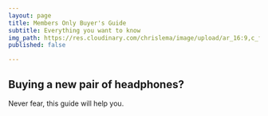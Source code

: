 ```yaml
---
layout: page
title: Members Only Buyer's Guide
subtitle: Everything you want to know
img_path: https://res.cloudinary.com/chrislema/image/upload/ar_16:9,c_fill/c_scale,w_auto/c_limit,w_1000/v1565742690/headphones-shot_m65mci.jpg
published: false

---
```

## Buying a new pair of headphones?

Never fear, this guide will help you.